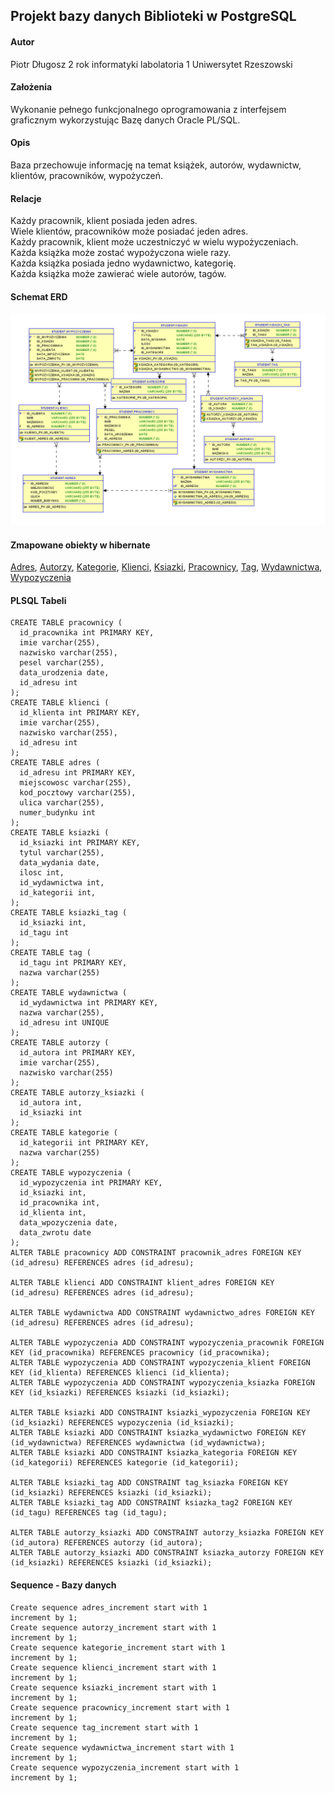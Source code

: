 ## Projekt bazy danych Biblioteki w PostgreSQL
#### Autor
Piotr Długosz 2 rok informatyki labolatoria 1 Uniwersytet Rzeszowski
#### Założenia
Wykonanie pełnego funkcjonalnego oprogramowania z interfejsem graficznym wykorzystując Bazę danych Oracle PL/SQL.
#### Opis
Baza przechowuje informację na temat książek, autorów, wydawnictw, klientów, pracowników, wypożyczeń.
#### Relacje
Każdy pracownik, klient posiada jeden adres.   
Wiele klientów, pracowników może posiadać jeden adres.  
Każdy pracownik, klient może uczestniczyć w wielu wypożyczeniach.  
Każda książka może zostać wypożyczona wiele razy.  
Każda książka posiada jedno wydawnictwo, kategorię.  
Każda książka może zawierać wiele autorów, tagów.  
#### Schemat ERD

![erd-diagram](./erd.png)

#### Zmapowane obiekty w hibernate

[Adres](https://github.com/piotranon/BD_2020_DlugoszPiotr/blob/5ec9a7fb946c9ab7cfd4f8f40856304629181e05/DB/src/main/java/entity/Adres.java#L8), [Autorzy](https://github.com/piotranon/BD_2020_DlugoszPiotr/blob/5ec9a7fb946c9ab7cfd4f8f40856304629181e05/DB/src/main/java/entity/Autorzy.java#L8), [Kategorie](https://github.com/piotranon/BD_2020_DlugoszPiotr/blob/5ec9a7fb946c9ab7cfd4f8f40856304629181e05/DB/src/main/java/entity/Kategorie.java#L8), [Klienci](https://github.com/piotranon/BD_2020_DlugoszPiotr/blob/5ec9a7fb946c9ab7cfd4f8f40856304629181e05/DB/src/main/java/entity/Klienci.java#L8), [Ksiazki](https://github.com/piotranon/BD_2020_DlugoszPiotr/blob/5ec9a7fb946c9ab7cfd4f8f40856304629181e05/DB/src/main/java/entity/Ksiazki.java#L10), [Pracownicy](https://github.com/piotranon/BD_2020_DlugoszPiotr/blob/5ec9a7fb946c9ab7cfd4f8f40856304629181e05/DB/src/main/java/entity/Pracownicy.java#L9), [Tag](https://github.com/piotranon/BD_2020_DlugoszPiotr/blob/5ec9a7fb946c9ab7cfd4f8f40856304629181e05/DB/src/main/java/entity/Tag.java#L8), [Wydawnictwa](https://github.com/piotranon/BD_2020_DlugoszPiotr/blob/5ec9a7fb946c9ab7cfd4f8f40856304629181e05/DB/src/main/java/entity/Wydawnictwa.java#L8), [Wypozyczenia](https://github.com/piotranon/BD_2020_DlugoszPiotr/blob/5ec9a7fb946c9ab7cfd4f8f40856304629181e05/DB/src/main/java/entity/Wypozyczenia.java#L9)

#### PLSQL Tabeli
```PL/SQL
CREATE TABLE pracownicy (
  id_pracownika int PRIMARY KEY,
  imie varchar(255),
  nazwisko varchar(255),
  pesel varchar(255),
  data_urodzenia date,
  id_adresu int
);
CREATE TABLE klienci (
  id_klienta int PRIMARY KEY,
  imie varchar(255),
  nazwisko varchar(255),
  id_adresu int
);
CREATE TABLE adres (
  id_adresu int PRIMARY KEY,
  miejscowosc varchar(255),
  kod_pocztowy varchar(255),
  ulica varchar(255),
  numer_budynku int
);
CREATE TABLE ksiazki (
  id_ksiazki int PRIMARY KEY,
  tytul varchar(255),
  data_wydania date,
  ilosc int,
  id_wydawnictwa int,
  id_kategorii int,
);
CREATE TABLE ksiazki_tag (
  id_ksiazki int,
  id_tagu int
);
CREATE TABLE tag (
  id_tagu int PRIMARY KEY,
  nazwa varchar(255)
);
CREATE TABLE wydawnictwa (
  id_wydawnictwa int PRIMARY KEY,
  nazwa varchar(255),
  id_adresu int UNIQUE
);
CREATE TABLE autorzy (
  id_autora int PRIMARY KEY,
  imie varchar(255),
  nazwisko varchar(255)
);
CREATE TABLE autorzy_ksiazki (
  id_autora int,
  id_ksiazki int
);
CREATE TABLE kategorie (
  id_kategorii int PRIMARY KEY,
  nazwa varchar(255)
);
CREATE TABLE wypozyczenia (
  id_wypozyczenia int PRIMARY KEY,
  id_ksiazki int,
  id_pracownika int,
  id_klienta int,
  data_wpozyczenia date,
  data_zwrotu date
);
ALTER TABLE pracownicy ADD CONSTRAINT pracownik_adres FOREIGN KEY (id_adresu) REFERENCES adres (id_adresu);

ALTER TABLE klienci ADD CONSTRAINT klient_adres FOREIGN KEY (id_adresu) REFERENCES adres (id_adresu);

ALTER TABLE wydawnictwa ADD CONSTRAINT wydawnictwo_adres FOREIGN KEY (id_adresu) REFERENCES adres (id_adresu);

ALTER TABLE wypozyczenia ADD CONSTRAINT wypozyczenia_pracownik FOREIGN KEY (id_pracownika) REFERENCES pracownicy (id_pracownika);
ALTER TABLE wypozyczenia ADD CONSTRAINT wypozyczenia_klient FOREIGN KEY (id_klienta) REFERENCES klienci (id_klienta);
ALTER TABLE wypozyczenia ADD CONSTRAINT wypozyczenia_ksiazka FOREIGN KEY (id_ksiazki) REFERENCES ksiazki (id_ksiazki);

ALTER TABLE ksiazki ADD CONSTRAINT ksiazki_wypozyczenia FOREIGN KEY (id_ksiazki) REFERENCES wypozyczenia (id_ksiazki);
ALTER TABLE ksiazki ADD CONSTRAINT ksiazka_wydawnictwo FOREIGN KEY (id_wydawnictwa) REFERENCES wydawnictwa (id_wydawnictwa);
ALTER TABLE ksiazki ADD CONSTRAINT ksiazka_kategoria FOREIGN KEY (id_kategorii) REFERENCES kategorie (id_kategorii);

ALTER TABLE ksiazki_tag ADD CONSTRAINT tag_ksiazka FOREIGN KEY (id_ksiazki) REFERENCES ksiazki (id_ksiazki);
ALTER TABLE ksiazki_tag ADD CONSTRAINT ksiazka_tag2 FOREIGN KEY (id_tagu) REFERENCES tag (id_tagu);

ALTER TABLE autorzy_ksiazki ADD CONSTRAINT autorzy_ksiazka FOREIGN KEY (id_autora) REFERENCES autorzy (id_autora);
ALTER TABLE autorzy_ksiazki ADD CONSTRAINT ksiazka_autorzy FOREIGN KEY (id_ksiazki) REFERENCES ksiazki (id_ksiazki);
```
#### Sequence - Bazy danych
```
Create sequence adres_increment start with 1
increment by 1;
Create sequence autorzy_increment start with 1
increment by 1;
Create sequence kategorie_increment start with 1
increment by 1;
Create sequence klienci_increment start with 1
increment by 1;
Create sequence ksiazki_increment start with 1
increment by 1;
Create sequence pracownicy_increment start with 1
increment by 1;
Create sequence tag_increment start with 1
increment by 1;
Create sequence wydawnictwa_increment start with 1
increment by 1;
Create sequence wypozyczenia_increment start with 1
increment by 1;
```
